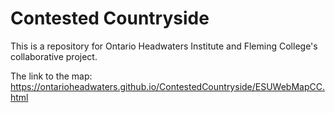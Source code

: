 # Contested Countryside

This is a repository for Ontario Headwaters Institute and Fleming College's collaborative project.

The link to the map: https://ontarioheadwaters.github.io/ContestedCountryside/ESUWebMapCC.html
